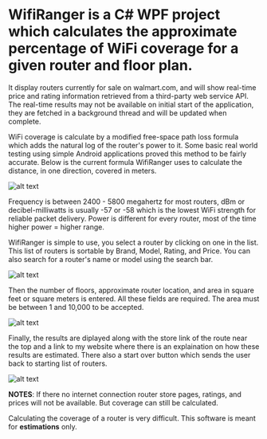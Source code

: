 # WifiRanger is a C# WPF project which calculates the approximate percentage of WiFi coverage for a given router and floor plan. 

It display routers currently for sale on walmart.com, and will show real-time price and rating information retrieved from a third-party web service API.
The real-time results may not be available on initial start of the application, they are fetched in a background thread and will be updated when complete.

WiFi coverage is calculate by a modified free-space path loss formula which adds the natural log of the router's power to it. Some basic real world testing using simple Android applications proved this method to be fairly accurate. Below is the current formula WifiRanger uses to calculate the distance, in one direction, covered in meters.

![alt text](https://i.imgur.com/07flSrR.png)

Frequency is between 2400 - 5800 megahertz for most routers, dBm or decibel-milliwatts is usually -57 or -58 which is the lowest WiFi strength for reliable packet delivery. Power is different for every router, most of the time higher power = higher range.

WifiRanger is simple to use, you select a router by clicking on one in the list. This list of routers is sortable by Brand, Model, Rating, and Price. You can also search for a router's name or model using the search bar.

![alt text](https://i.imgur.com/GHo5TF2.png)

Then the number of floors, approximate router location, and area in square feet or square meters is entered. All these fields are required.
The area must be between 1 and 10,000 to be accepted.

![alt text](https://i.imgur.com/HUyMUJj.png)

Finally, the results are diplayed along with the store link of the route near the top and a link to my website where there is an explaination on how these results are estimated. There also a start over button which sends the user back to starting list of routers.

![alt text](https://i.imgur.com/z9V1BNr.png)

**NOTES**: If there no internet connection router store pages, ratings, and prices will not be available. But coverage can still be calculated.

Calculating the coverage of a router is very difficult. This software is meant for **estimations** only.
